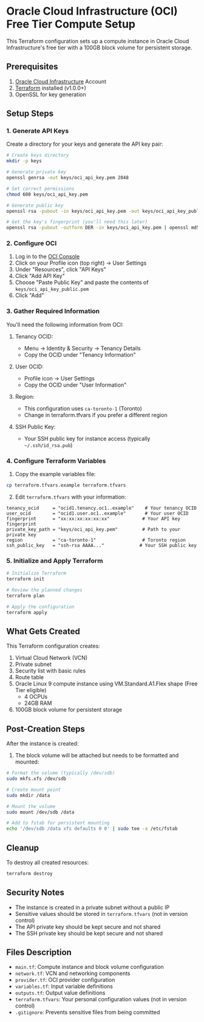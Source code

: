 # Oracle Cloud Infrastructure (OCI) Free Tier Compute Setup

This Terraform configuration sets up a compute instance in Oracle Cloud Infrastructure's free tier with a 100GB block volume for persistent storage.

## Prerequisites

1. [Oracle Cloud Infrastructure](https://www.oracle.com/cloud/) Account
2. [Terraform](https://www.terraform.io/downloads.html) installed (v1.0.0+)
3. OpenSSL for key generation

## Setup Steps

### 1. Generate API Keys

Create a directory for your keys and generate the API key pair:

```bash
# Create keys directory
mkdir -p keys

# Generate private key
openssl genrsa -out keys/oci_api_key.pem 2048

# Set correct permissions
chmod 600 keys/oci_api_key.pem

# Generate public key
openssl rsa -pubout -in keys/oci_api_key.pem -out keys/oci_api_key_public.pem

# Get the key's fingerprint (you'll need this later)
openssl rsa -pubout -outform DER -in keys/oci_api_key.pem | openssl md5 -c
```

### 2. Configure OCI

1. Log in to the [OCI Console](https://cloud.oracle.com)
2. Click on your Profile icon (top right) → User Settings
3. Under "Resources", click "API Keys"
4. Click "Add API Key"
5. Choose "Paste Public Key" and paste the contents of `keys/oci_api_key_public.pem`
6. Click "Add"

### 3. Gather Required Information

You'll need the following information from OCI:

1. Tenancy OCID:
   - Menu → Identity & Security → Tenancy Details
   - Copy the OCID under "Tenancy Information"

2. User OCID:
   - Profile icon → User Settings
   - Copy the OCID under "User Information"

3. Region:
   - This configuration uses `ca-toronto-1` (Toronto)
   - Change in terraform.tfvars if you prefer a different region

4. SSH Public Key:
   - Your SSH public key for instance access (typically `~/.ssh/id_rsa.pub`)

### 4. Configure Terraform Variables

1. Copy the example variables file:
```bash
cp terraform.tfvars.example terraform.tfvars
```

2. Edit `terraform.tfvars` with your information:
```hcl
tenancy_ocid     = "ocid1.tenancy.oc1..example"    # Your tenancy OCID
user_ocid        = "ocid1.user.oc1..example"       # Your user OCID
fingerprint      = "xx:xx:xx:xx:xx:xx"            # Your API key fingerprint
private_key_path = "keys/oci_api_key.pem"         # Path to your private key
region           = "ca-toronto-1"                 # Toronto region
ssh_public_key   = "ssh-rsa AAAA..."             # Your SSH public key
```

### 5. Initialize and Apply Terraform

```bash
# Initialize Terraform
terraform init

# Review the planned changes
terraform plan

# Apply the configuration
terraform apply
```

## What Gets Created

This Terraform configuration creates:

1. Virtual Cloud Network (VCN)
2. Private subnet
3. Security list with basic rules
4. Route table
5. Oracle Linux 9 compute instance using VM.Standard.A1.Flex shape (Free Tier eligible)
   - 4 OCPUs
   - 24GB RAM
6. 100GB block volume for persistent storage

## Post-Creation Steps

After the instance is created:

1. The block volume will be attached but needs to be formatted and mounted:
```bash
# Format the volume (typically /dev/sdb)
sudo mkfs.xfs /dev/sdb

# Create mount point
sudo mkdir /data

# Mount the volume
sudo mount /dev/sdb /data

# Add to fstab for persistent mounting
echo '/dev/sdb /data xfs defaults 0 0' | sudo tee -a /etc/fstab
```

## Cleanup

To destroy all created resources:

```bash
terraform destroy
```

## Security Notes

- The instance is created in a private subnet without a public IP
- Sensitive values should be stored in `terraform.tfvars` (not in version control)
- The API private key should be kept secure and not shared
- The SSH private key should be kept secure and not shared

## Files Description

- `main.tf`: Compute instance and block volume configuration
- `network.tf`: VCN and networking components
- `provider.tf`: OCI provider configuration
- `variables.tf`: Input variable definitions
- `outputs.tf`: Output value definitions
- `terraform.tfvars`: Your personal configuration values (not in version control)
- `.gitignore`: Prevents sensitive files from being committed